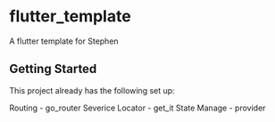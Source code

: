 # flutter_template

A flutter template for Stephen

## Getting Started

This project already has the following set up:

Routing - go_router
Severice Locator - get_it
State Manage - provider